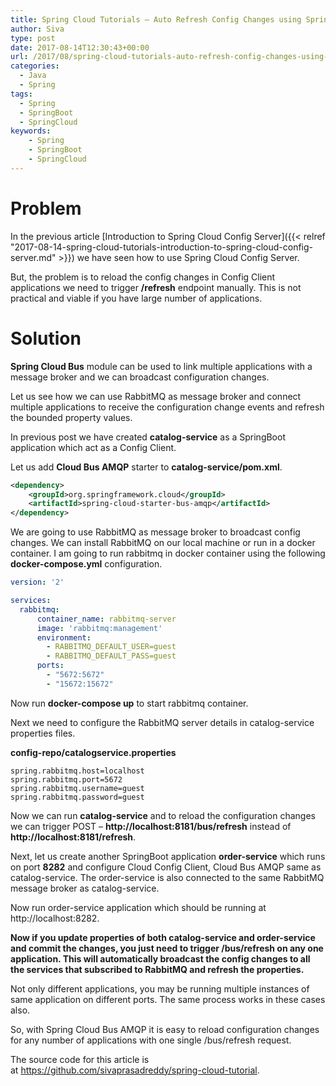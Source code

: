 ```yaml
---
title: Spring Cloud Tutorials – Auto Refresh Config Changes using Spring Cloud Bus
author: Siva
type: post
date: 2017-08-14T12:30:43+00:00
url: /2017/08/spring-cloud-tutorials-auto-refresh-config-changes-using-spring-cloud-bus/
categories:
  - Java
  - Spring
tags:
  - Spring
  - SpringBoot
  - SpringCloud
keywords:
    - Spring
    - SpringBoot
    - SpringCloud
---
```

# Problem

In the previous article [Introduction to Spring Cloud Config Server]({{< relref "2017-08-14-spring-cloud-tutorials-introduction-to-spring-cloud-config-server.md" >}})  we have seen how to use Spring Cloud Config Server.

But, the problem is to reload the config changes in Config Client applications we need to trigger **/refresh** endpoint manually. This is not practical and viable if you have large number of applications.

# Solution

**Spring Cloud Bus** module can be used to link multiple applications with a message broker and we can broadcast configuration changes.

Let us see how we can use RabbitMQ as message broker and connect multiple applications to receive the configuration change events and refresh the bounded property values.

In previous post we have created **catalog-service** as a SpringBoot application which act as a Config Client.
  
Let us add **Cloud Bus AMQP** starter to **catalog-service/pom.xml**.

```xml
<dependency>
	<groupId>org.springframework.cloud</groupId>
	<artifactId>spring-cloud-starter-bus-amqp</artifactId>
</dependency>
```

We are going to use RabbitMQ as message broker to broadcast config changes. We can install RabbitMQ on our local machine or run in a docker container. I am going to run rabbitmq in docker container using the following **docker-compose.yml** configuration.

```yml
version: '2'

services:
  rabbitmq:
      container_name: rabbitmq-server
      image: 'rabbitmq:management'
      environment:
        - RABBITMQ_DEFAULT_USER=guest
        - RABBITMQ_DEFAULT_PASS=guest
      ports:
        - "5672:5672"
        - "15672:15672"
```

Now run **docker-compose up** to start rabbitmq container.

Next we need to configure the RabbitMQ server details in catalog-service properties files.

**config-repo/catalogservice.properties**

```properties
spring.rabbitmq.host=localhost
spring.rabbitmq.port=5672
spring.rabbitmq.username=guest
spring.rabbitmq.password=guest
```

Now we can run **catalog-service** and to reload the configuration changes we can trigger POST &#8211; **http://localhost:8181/bus/refresh** instead of **http://localhost:8181/refresh**.

Next, let us create another SpringBoot application **order-service** which runs on port **8282** and configure Cloud Config Client, Cloud Bus AMQP same as catalog-service. The order-service is also connected to the same RabbitMQ message broker as catalog-service.

Now run order-service application which should be running at http://localhost:8282.

**Now if you update properties of both catalog-service and order-service and commit the changes, you just need to trigger /bus/refresh on any one application. This will automatically broadcast the config changes to all the services that subscribed to RabbitMQ and refresh the properties.**

Not only different applications, you may be running multiple instances of same application on different ports. The same process works in these cases also.

So, with Spring Cloud Bus AMQP it is easy to reload configuration changes for any number of applications with one single /bus/refresh request.

The source code for this article is at https://github.com/sivaprasadreddy/spring-cloud-tutorial.
